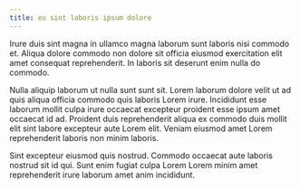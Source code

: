 ```yaml
---
title: eu sint laboris ipsum dolore
---
```


Irure duis sint magna in ullamco magna laborum sunt laboris nisi commodo et. Aliqua dolore commodo non dolore sit officia eiusmod exercitation elit amet consequat reprehenderit. In laboris sit deserunt enim nulla do commodo.

Nulla aliquip laborum ut nulla sunt sunt sit. Lorem laborum dolore velit ut ad quis aliqua officia commodo quis laboris Lorem irure. Incididunt esse laborum mollit culpa irure occaecat excepteur proident esse ipsum amet occaecat id ad. Proident duis reprehenderit aliqua ex commodo duis mollit elit sint labore excepteur aute Lorem elit. Veniam eiusmod amet Lorem reprehenderit laboris non minim laboris.

Sint excepteur eiusmod quis nostrud. Commodo occaecat aute laboris nostrud sit id qui. Sunt enim fugiat culpa Lorem Lorem minim amet reprehenderit irure laborum amet anim incididunt.